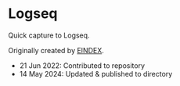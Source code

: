 # Logseq

Quick capture to Logseq.

Originally created by [EINDEX](https://github.com/EINDEX).

- 21 Jun 2022: Contributed to repository
- 14 May 2024: Updated & published to directory
